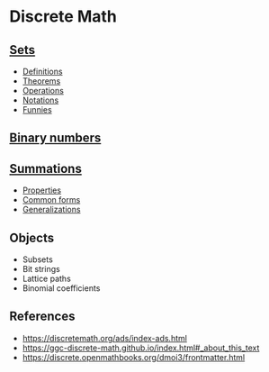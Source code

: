 # Discrete Math

## [Sets](set.md)

- [Definitions](set.md#definitions)
- [Theorems](set.md#theorems)
- [Operations](set.md#operations)
- [Notations](set.md#notations)
- [Funnies](set.md#funnies)

## [Binary numbers](binary-numbers.md)

## [Summations](summations-generalizations.md)

- [Properties](summations-generalizations.md#properties)
- [Common forms](summations-generalizations.md#common-forms)
- [Generalizations](summations-generalizations.md#generalizations)

## Objects

- Subsets
- Bit strings
- Lattice paths
- Binomial coefficients

## References

- https://discretemath.org/ads/index-ads.html
- https://ggc-discrete-math.github.io/index.html#_about_this_text
- https://discrete.openmathbooks.org/dmoi3/frontmatter.html